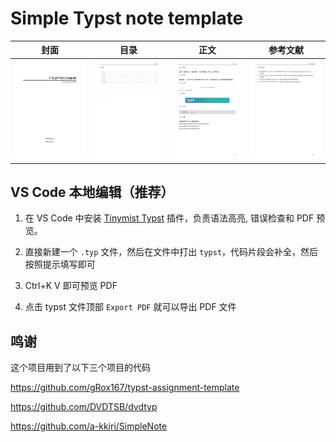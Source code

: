 # Simple Typst note template

| 封面 | 目录 | 正文 | 参考文献 |
|:--:|:--:|:--:|:--:|
| ![alt text](image/main.png) | ![alt text](image/page-2.png) | ![alt text](image/page-3.png) | ![alt text](image/page-4.png) |

## VS Code 本地编辑（推荐）

1. 在 VS Code 中安装 [Tinymist Typst](https://marketplace.visualstudio.com/items?itemName=myriad-dreamin.tinymist) 插件，负责语法高亮, 错误检查和 PDF 预览。

2. 直接新建一个 `.typ` 文件，然后在文件中打出 `typst`，代码片段会补全，然后按照提示填写即可

3. Ctrl+K V 即可预览 PDF

4. 点击 typst 文件顶部 `Export PDF` 就可以导出 PDF 文件

## 鸣谢

这个项目用到了以下三个项目的代码

https://github.com/gRox167/typst-assignment-template

https://github.com/DVDTSB/dvdtyp

https://github.com/a-kkiri/SimpleNote
